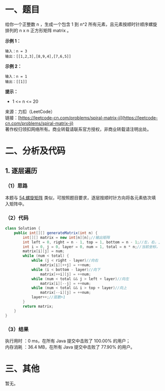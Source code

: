 # 一、题目
给你一个正整数 n ，生成一个包含 1 到 n^2 所有元素，且元素按顺时针顺序螺旋排列的 n x n 正方形矩阵 matrix 。      
     
**示例 1：**     
```
输入：n = 3
输出：[[1,2,3],[8,9,4],[7,6,5]]
```
**示例 2：**      
```
输入：n = 1
输出：[[1]]
```
**提示：**      
- 1 <= n <= 20 
      
来源：力扣（LeetCode）     
链接：[https://leetcode-cn.com/problems/spiral-matrix-ii](https://leetcode-cn.com/problems/spiral-matrix-ii)         
著作权归领扣网络所有。商业转载请联系官方授权，非商业转载请注明出处。      
# 二、分析及代码    
## 1. 逐层遍历
### （1）思路
本题与 [54.螺旋矩阵](https://github.com/zhengmenglei/Algorithm-Exercises/blob/master/leetcode/54.%20%E8%9E%BA%E6%97%8B%E7%9F%A9%E9%98%B5(Spiral%20Matrix)-%E4%B8%AD%E7%AD%89.md) 类似，可按照题目要求，逐层按顺时针方向将各元素依次填入矩阵中。      
### （2）代码
```java
class Solution {
    public int[][] generateMatrix(int n) {
        int[][] matrix = new int[n][n];//输出矩阵
        int left = 0, right = n - 1, top = 1, bottom = n - 1;//左，右，上，下边界
        int i = 0, j = 0, layer = 0, num = 1, total = n * n;//当前坐标，层数，数字，总数
        matrix[i][j] = num;
        while (num < total) {
            while (j < right - layer)//向右
                matrix[i][++j] = ++num;
            while (i < bottom - layer)//向下
                matrix[++i][j] = ++num;
            while (num < total && j > left + layer)//向左
                matrix[i][--j] = ++num;
            while (num < total && i > top + layer)//向上
                matrix[--i][j] = ++num;
            layer++;//层数+1
        }
        return matrix;
    }   
}
```
### （3）结果
执行用时 ：0 ms，在所有 Java 提交中击败了 100.00% 的用户；    
内存消耗 ：36.4 MB，在所有 Java 提交中击败了 77.90% 的用户。      
# 三、其他
暂无。  
